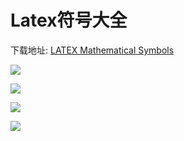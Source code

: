 # Latex符号大全

下载地址: [LATEX Mathematical Symbols](https://www.google.com.hk/url?sa=t&rct=j&q=&esrc=s&source=web&cd=&cad=rja&uact=8&ved=2ahUKEwjq5v6Tvo7tAhWAy4sBHXucATUQFjAAegQIAhAC&url=https%3A%2F%2Fwww.caam.rice.edu%2F~heinken%2Flatex%2Fsymbols.pdf&usg=AOvVaw1htfu2gPpl8Ll6ljeV22XZ)

![](https://cdn.jsdelivr.net/gh/AZMDDY/imgs/20201119192717.png)

![](https://cdn.jsdelivr.net/gh/AZMDDY/imgs/20201119192830.png)

![](https://cdn.jsdelivr.net/gh/AZMDDY/imgs/20201119192927.png)

![](https://cdn.jsdelivr.net/gh/AZMDDY/imgs/20201119193037.png)